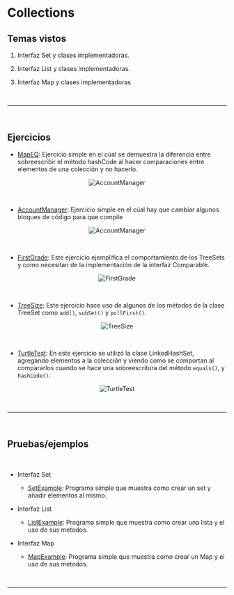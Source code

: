 # Collections

## Temas vistos


1. Interfaz Set y clases implementadoras.

2. Interfaz List y clases implementadoras.

3. Interfaz Map y clases implementadoras

</br>

-----------------

</br>


## Ejercicios

- [MapEQ](https://github.com/Paridile/ejercicios-java/blob/main/src/main/java/com/paridile/week4/collections/MapEQ.java): Ejercicio simple en el cúal se demuestra la diferencia entre sobreescribir el método hashCode al hacer comparaciones entre elementos de una colección y no hacerlo.

<div align="center">

![AccountManager](https://i.ibb.co/qsZ6JNy/MapEq.png)


</div>

</br>

- [AccountManager](https://github.com/Paridile/ejercicios-java/blob/main/src/main/java/com/paridile/week4/collections/AccountManager.java): Ejercicio simple en el cúal hay que cambiar algunos bloques de código para que compile

<div align="center">

![AccountManager](https://i.ibb.co/fMTynCk/Account-Manager.png)

</div>

</br>

- [FirstGrade](https://github.com/Paridile/ejercicios-java/blob/main/src/main/java/com/paridile/week4/collections/FirstGrade.java): Este ejercicio ejemplifica el comportamiento de los TreeSets y como necesitan de la implementación de la interfaz Comparable.

<div align="center">

![FirstGrade](https://i.ibb.co/pPbbRnd/First-Grade.png)


</div>

</br>

- [TreeSize](https://github.com/Paridile/ejercicios-java/blob/main/src/main/java/com/paridile/week4/collections/TreeSize.java): Este ejercicio hace uso de algunos de los métodos de la clase TreeSet como `add()`, `subSet()` y `pollFirst()`.

<div align="center">

![TreeSize](https://i.ibb.co/kg4Jkv2/TreeSize.png)


</div>

</br>

- [TurtleTest](https://github.com/Paridile/ejercicios-java/blob/main/src/main/java/com/paridile/week4/collections/TurtleTest.java): En este ejercicio se utilizó la clase LinkedHashSet, agregando elementos a la colección y viendo como se comportan al compararlos cuando se hace una sobreescritura del método `equals()`, y `hashCode()`.

<div align="center">

![TurtleTest](https://i.ibb.co/VNwcLtv/Turtle-Test.png)


</div>

</br>

-----------------

</br>

## Pruebas/ejemplos

</br>

- Interfaz Set

    - [SetExample](https://github.com/Paridile/ejercicios-java/blob/main/src/main/java/com/paridile/week4/collections/SetExample.java): Programa simple que muestra como crear un set y añadir elementos al mismo.

- Interfaz List

    - [ListExample](https://github.com/Paridile/ejercicios-java/blob/main/src/main/java/com/paridile/week4/collections/ListExample.java): Programa simple que muestra como crear una lista y el uso de sus metodos.

- Interfaz Map

    - [MapExample](https://github.com/Paridile/ejercicios-java/blob/main/src/main/java/com/paridile/week4/collections/MapExample.java): Programa simple que muestra como crear un Map y el uso de sus metodos.

</br>

----------------------

</br>




